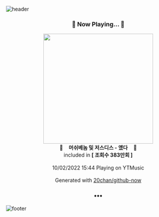 ![header](https://capsule-render.vercel.app/api?type=wave&height=170&section=header&text=Hi.%20I'm%20SHIFT&fontColor=090707&fontAlignX=45&fontAlignY=65&fontSize=100)

<h3 align="center">🎵 Now Playing... 🎵</h3>
<p align="center">
  <a href="https://music.youtube.com/watch?v=THRvS3lHIAo">
    <img width="300" src="https://i.ytimg.com/vi/THRvS3lHIAo/sddefault.jpg?sqp=-oaymwEWCJADEOEBIAQqCghqEJQEGHgg6AJIWg&rs">
  </a>
  <br>
  🎵&nbsp&nbsp&nbsp <b>머쉬베놈 및 저스디스 - 옜다</b> &nbsp&nbsp&nbsp🎵
  <br>
  included in <b>[ 조회수 383만회 ]</b>
  
  <br />
  <br />
  10/02/2022 15:44 Playing on YTMusic
  <br />
  <br />
  Generated with <a href="https://github.com/20chan/github-now">20chan/github-now</a>
</p>

<h3 align="center">•••</h3>

![footer](https://capsule-render.vercel.app/api?type=wave&height=150&section=footer)
